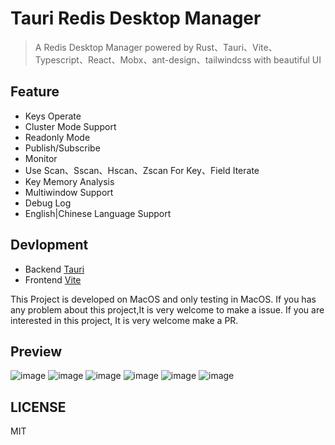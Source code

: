 # Tauri Redis Desktop Manager

> A Redis Desktop Manager powered by Rust、Tauri、Vite、Typescript、React、Mobx、ant-design、tailwindcss with beautiful UI

## Feature

+ Keys Operate
+ Cluster Mode Support
+ Readonly Mode
+ Publish/Subscribe
+ Monitor
+ Use Scan、Sscan、Hscan、Zscan For Key、Field Iterate
+ Key Memory Analysis  
+ Multiwindow Support
+ Debug Log
+ English|Chinese Language Support

## Devlopment

+ Backend [Tauri](https://tauri.app/v1/guides/development/development-cycle/)
+ Frontend [Vite](https://vitejs.dev/)

This Project is developed on MacOS and only testing in MacOS.
If you has any problem about this project,It is very welcome to make a issue.
If you are interested in this project, It is  very welcome make a PR.

## Preview

![image](https://github.com/zjwshisb/tauri-redis-desktop-manager/blob/main/screen/6.png?raw=true)
![image](https://github.com/zjwshisb/tauri-redis-desktop-manager/blob/main/screen/1.png?raw=true)
![image](https://github.com/zjwshisb/tauri-redis-desktop-manager/blob/main/screen/2.png?raw=true)
![image](https://github.com/zjwshisb/tauri-redis-desktop-manager/blob/main/screen/3.png?raw=true)
![image](https://github.com/zjwshisb/tauri-redis-desktop-manager/blob/main/screen/5.png?raw=true)
![image](https://github.com/zjwshisb/tauri-redis-desktop-manager/blob/main/screen/7.png?raw=true)

## LICENSE

MIT
